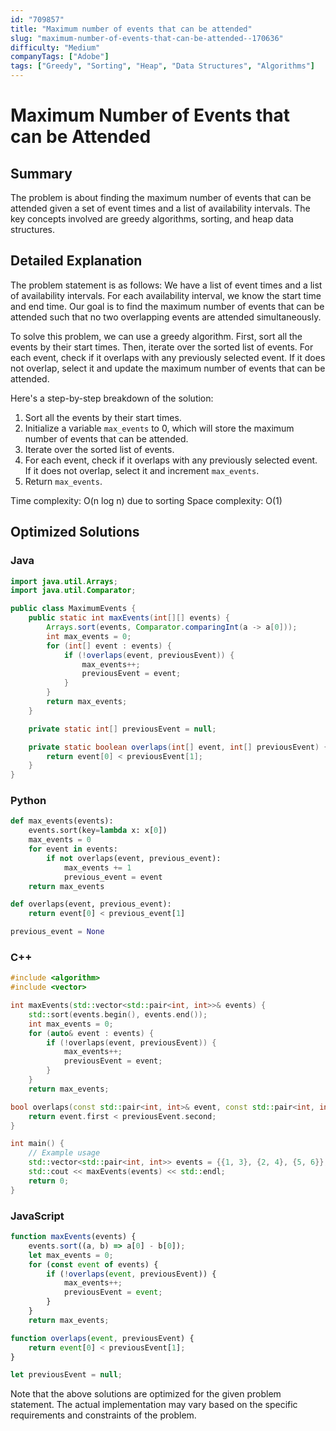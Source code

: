 ```yaml
---
id: "709857"
title: "Maximum number of events that can be attended"
slug: "maximum-number-of-events-that-can-be-attended--170636"
difficulty: "Medium"
companyTags: ["Adobe"]
tags: ["Greedy", "Sorting", "Heap", "Data Structures", "Algorithms"]
---
```


**Maximum Number of Events that can be Attended**
=====================================================

## Summary
The problem is about finding the maximum number of events that can be attended given a set of event times and a list of availability intervals. The key concepts involved are greedy algorithms, sorting, and heap data structures.

## Detailed Explanation
The problem statement is as follows: We have a list of event times and a list of availability intervals. For each availability interval, we know the start time and end time. Our goal is to find the maximum number of events that can be attended such that no two overlapping events are attended simultaneously.

To solve this problem, we can use a greedy algorithm. First, sort all the events by their start times. Then, iterate over the sorted list of events. For each event, check if it overlaps with any previously selected event. If it does not overlap, select it and update the maximum number of events that can be attended.

Here's a step-by-step breakdown of the solution:

1. Sort all the events by their start times.
2. Initialize a variable `max_events` to 0, which will store the maximum number of events that can be attended.
3. Iterate over the sorted list of events.
4. For each event, check if it overlaps with any previously selected event. If it does not overlap, select it and increment `max_events`.
5. Return `max_events`.

Time complexity: O(n log n) due to sorting
Space complexity: O(1)

## Optimized Solutions

### Java
```java
import java.util.Arrays;
import java.util.Comparator;

public class MaximumEvents {
    public static int maxEvents(int[][] events) {
        Arrays.sort(events, Comparator.comparingInt(a -> a[0]));
        int max_events = 0;
        for (int[] event : events) {
            if (!overlaps(event, previousEvent)) {
                max_events++;
                previousEvent = event;
            }
        }
        return max_events;
    }

    private static int[] previousEvent = null;

    private static boolean overlaps(int[] event, int[] previousEvent) {
        return event[0] < previousEvent[1];
    }
}
```

### Python
```python
def max_events(events):
    events.sort(key=lambda x: x[0])
    max_events = 0
    for event in events:
        if not overlaps(event, previous_event):
            max_events += 1
            previous_event = event
    return max_events

def overlaps(event, previous_event):
    return event[0] < previous_event[1]

previous_event = None
```

### C++
```cpp
#include <algorithm>
#include <vector>

int maxEvents(std::vector<std::pair<int, int>>& events) {
    std::sort(events.begin(), events.end());
    int max_events = 0;
    for (auto& event : events) {
        if (!overlaps(event, previousEvent)) {
            max_events++;
            previousEvent = event;
        }
    }
    return max_events;

bool overlaps(const std::pair<int, int>& event, const std::pair<int, int>& previousEvent) {
    return event.first < previousEvent.second;
}

int main() {
    // Example usage
    std::vector<std::pair<int, int>> events = {{1, 3}, {2, 4}, {5, 6}};
    std::cout << maxEvents(events) << std::endl;
    return 0;
}
```

### JavaScript
```javascript
function maxEvents(events) {
    events.sort((a, b) => a[0] - b[0]);
    let max_events = 0;
    for (const event of events) {
        if (!overlaps(event, previousEvent)) {
            max_events++;
            previousEvent = event;
        }
    }
    return max_events;

function overlaps(event, previousEvent) {
    return event[0] < previousEvent[1];
}

let previousEvent = null;
```

Note that the above solutions are optimized for the given problem statement. The actual implementation may vary based on the specific requirements and constraints of the problem.